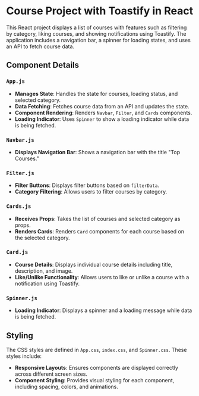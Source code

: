# Course Project with Toastify in React

This React project displays a list of courses with features such as filtering by category, liking courses, and showing notifications using Toastify. The application includes a navigation bar, a spinner for loading states, and uses an API to fetch course data.

## Component Details

### `App.js`

- **Manages State**: Handles the state for courses, loading status, and selected category.
- **Data Fetching**: Fetches course data from an API and updates the state.
- **Component Rendering**: Renders `Navbar`, `Filter`, and `Cards` components.
- **Loading Indicator**: Uses `Spinner` to show a loading indicator while data is being fetched.

### `Navbar.js`

- **Displays Navigation Bar**: Shows a navigation bar with the title "Top Courses."

### `Filter.js`

- **Filter Buttons**: Displays filter buttons based on `filterData`.
- **Category Filtering**: Allows users to filter courses by category.

### `Cards.js`

- **Receives Props**: Takes the list of courses and selected category as props.
- **Renders Cards**: Renders `Card` components for each course based on the selected category.

### `Card.js`

- **Course Details**: Displays individual course details including title, description, and image.
- **Like/Unlike Functionality**: Allows users to like or unlike a course with a notification using Toastify.

### `Spinner.js`

- **Loading Indicator**: Displays a spinner and a loading message while data is being fetched.

## Styling

The CSS styles are defined in `App.css`, `index.css`, and `Spinner.css`. These styles include:

- **Responsive Layouts**: Ensures components are displayed correctly across different screen sizes.
- **Component Styling**: Provides visual styling for each component, including spacing, colors, and animations.
